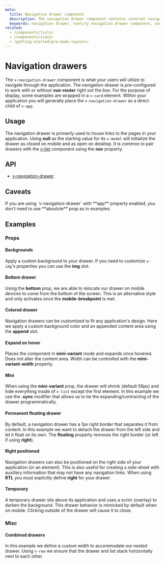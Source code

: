 ```yaml
---
meta:
  title: Navigation drawer component
  description: The navigation drawer component contains internal navigation links for an application and can be permanently on-screen or controlled programmatically.
  keywords: navigation drawer, vuetify navigation drawer component, vue navigation drawer component
related:
  - /components/lists/
  - /components/icons/
  - /getting-started/pre-made-layouts/
---
```


# Navigation drawers

The `v-navigation-drawer` component is what your users will utilize to navigate through the application. The navigation-drawer is pre-configured to work with or without **vue-router** right out the box. For the purpose of display, some examples are wrapped in a `v-card` element. Within your application you will generally place the `v-navigation-drawer` as a direct child of `v-app`.

<entry-ad />

## Usage

The navigation drawer is primarily used to house links to the pages in your application. Using **null** as the starting value for its `v-model` will initialize the drawer as closed on mobile and as open on desktop. It is common to pair drawers with the [v-list](/components/lists) component using the **nav** property.

<example file="v-navigation-drawer/usage" />

## API

- [v-navigation-drawer](../../api/v-navigation-drawer)

## Caveats

<alert type="error">
If you are using `v-navigation-drawer` with **app** property enabled, you don't need to use **absolute** prop as in examples.
</alert>

## Examples

### Props

#### Backgrounds

Apply a custom background to your drawer. If you need to customize `v-img`'s properties you can use the **img** slot.

<example file="v-navigation-drawer/prop-background" />

#### Bottom drawer

Using the **bottom** prop, we are able to relocate our drawer on mobile devices to come from the bottom of the screen. This is an alternative style and only activates once the **mobile-breakpoint** is met.

<example file="v-navigation-drawer/prop-bottom-drawer" />

#### Colored drawer

Navigation drawers can be customized to fit any application's design. Here we apply a custom background color and an appended content area using the **append** slot.

<example file="v-navigation-drawer/prop-colored" />

#### Expand on hover

Places the component in **mini-variant** mode and expands once hovered. Does not alter the content area. Width can be controlled with the **mini-variant-width** property.

<example file="v-navigation-drawer/prop-expand-on-hover" />

#### Mini

When using the **mini-variant** prop, the drawer will shrink (default 56px) and hide everything inside of `v-list` except the first element. In this example we use the **.sync** modifier that allows us to tie the expanding/contracting of the drawer programmatically.

<example file="v-navigation-drawer/prop-mini" />

#### Permanent floating drawer

By default, a navigation drawer has a 1px right border that separates it from content. In this example we want to detach the drawer from the left side and let it float on its own. The **floating** property removes the right border (or left if using **right**).

<example file="v-navigation-drawer/prop-permanent-floating" />

#### Right positioned

Navigation drawers can also be positioned on the right side of your application (or an element). This is also useful for creating a side-sheet with auxillary information that may not have any navigation links. When using **RTL** you must explicitly define **right** for your drawer.

<example file="v-navigation-drawer/prop-right" />

#### Temporary

A temporary drawer sits above its application and uses a scrim (overlay) to darken the background. This drawer behavior is mimicked by default when on mobile. Clicking outside of the drawer will cause it to close.

<example file="v-navigation-drawer/prop-temporary" />

### Misc

#### Combined drawers

In this example we define a custom width to accommodate our nested drawer. Using `v-row` we ensure that the drawer and list stack horizontally next to each other.

<example file="v-navigation-drawer/misc-combined" />

<backmatter />
